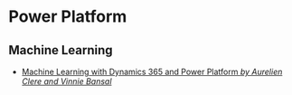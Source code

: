 # Power Platform

## Machine Learning
- [Machine Learning with Dynamics 365 and Power Platform *by Aurelien Clere and Vinnie Bansal*](https://www.amazon.ca/Machine-Learning-Dynamics-Power-Platform/dp/1119771293)
